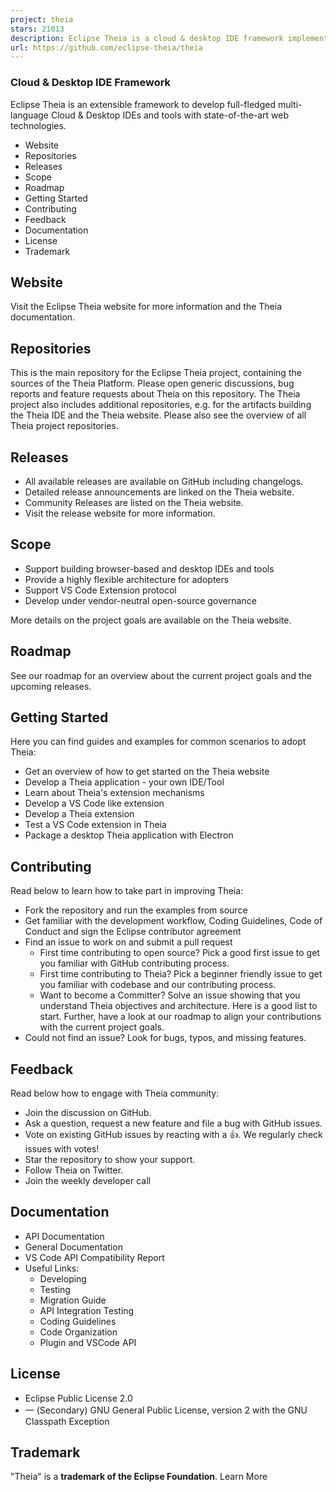 ```yaml
---
project: theia
stars: 21013
description: Eclipse Theia is a cloud & desktop IDE framework implemented in TypeScript.
url: https://github.com/eclipse-theia/theia
---
```


  

  

### Cloud & Desktop IDE Framework

Eclipse Theia is an extensible framework to develop full-fledged multi-language Cloud & Desktop IDEs and tools with state-of-the-art web technologies.

-   Website
-   Repositories
-   Releases
-   Scope
-   Roadmap
-   Getting Started
-   Contributing
-   Feedback
-   Documentation
-   License
-   Trademark

Website
-------

Visit the Eclipse Theia website for more information and the Theia documentation.

Repositories
------------

This is the main repository for the Eclipse Theia project, containing the sources of the Theia Platform. Please open generic discussions, bug reports and feature requests about Theia on this repository. The Theia project also includes additional repositories, e.g. for the artifacts building the Theia IDE and the Theia website. Please also see the overview of all Theia project repositories.

Releases
--------

-   All available releases are available on GitHub including changelogs.
-   Detailed release announcements are linked on the Theia website.
-   Community Releases are listed on the Theia website.
-   Visit the release website for more information.

Scope
-----

-   Support building browser-based and desktop IDEs and tools
-   Provide a highly flexible architecture for adopters
-   Support VS Code Extension protocol
-   Develop under vendor-neutral open-source governance

More details on the project goals are available on the Theia website.

Roadmap
-------

See our roadmap for an overview about the current project goals and the upcoming releases.

Getting Started
---------------

Here you can find guides and examples for common scenarios to adopt Theia:

-   Get an overview of how to get started on the Theia website
-   Develop a Theia application - your own IDE/Tool
-   Learn about Theia's extension mechanisms
-   Develop a VS Code like extension
-   Develop a Theia extension
-   Test a VS Code extension in Theia
-   Package a desktop Theia application with Electron

Contributing
------------

Read below to learn how to take part in improving Theia:

-   Fork the repository and run the examples from source
-   Get familiar with the development workflow, Coding Guidelines, Code of Conduct and sign the Eclipse contributor agreement
-   Find an issue to work on and submit a pull request
    -   First time contributing to open source? Pick a good first issue to get you familiar with GitHub contributing process.
    -   First time contributing to Theia? Pick a beginner friendly issue to get you familiar with codebase and our contributing process.
    -   Want to become a Committer? Solve an issue showing that you understand Theia objectives and architecture. Here is a good list to start. Further, have a look at our roadmap to align your contributions with the current project goals.
-   Could not find an issue? Look for bugs, typos, and missing features.

Feedback
--------

Read below how to engage with Theia community:

-   Join the discussion on GitHub.
-   Ask a question, request a new feature and file a bug with GitHub issues.
-   Vote on existing GitHub issues by reacting with a 👍. We regularly check issues with votes!
-   Star the repository to show your support.
-   Follow Theia on Twitter.
-   Join the weekly developer call

Documentation
-------------

-   API Documentation
-   General Documentation
-   VS Code API Compatibility Report
-   Useful Links:
    -   Developing
    -   Testing
    -   Migration Guide
    -   API Integration Testing
    -   Coding Guidelines
    -   Code Organization
    -   Plugin and VSCode API

License
-------

-   Eclipse Public License 2.0
-   一 (Secondary) GNU General Public License, version 2 with the GNU Classpath Exception

Trademark
---------

"Theia" is a **trademark of the Eclipse Foundation**. Learn More
